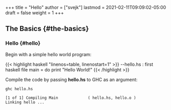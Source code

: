 +++
title = "Hello"
author = ["svejk"]
lastmod = 2021-02-11T09:09:02-05:00
draft = false
weight = 1
+++

## The Basics {#the-basics}


### Hello {#hello}

Begin with a simple hello world program:

{{< highlight haskell "linenos=table, linenostart=1" >}}
--hello.hs : first haskell file
main = do
  print "Hello World!"
{{< /highlight >}}

Compile the code by passing **hello.hs** to GHC as an argument:

```shell
ghc hello.hs
```

```text
[1 of 1] Compiling Main             ( hello.hs, hello.o )
Linking hello ...
```
